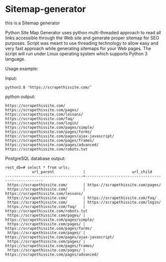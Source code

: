 # Sitemap-generator

this is a Sitemap generator 

Python Site Map Generator uses python multi-threaded approach to read all links accessible through the Web site and generate proper
sitemap for SEO purposes. Script was meant to use threading technology to allow easy and very fast approach while generating sitemaps for your Web pages.
The script will run under Linux operating system which supports Python 3 language.


Usage example:

Input:

    python3.8 'https://scrapethissite.com/'
    
python output:

    https://scrapethissite.com/
    https://scrapethissite.com/pages/
    https://scrapethissite.com/lessons/
    https://scrapethissite.com/faq/
    https://scrapethissite.com/login/
    https://scrapethissite.com/pages/simple/
    https://scrapethissite.com/pages/forms/
    https://scrapethissite.com/pages/ajax-javascript/
    https://scrapethissite.com/pages/frames/
    https://scrapethissite.com/pages/advanced/
    https://scrapethissite.com/robots.txt

PostgreSQL database output:

    rest_db=# select * from urls;
                url_parent             |                     url_child                     
    -----------------------------------+---------------------------------------------------
     https://scrapethissite.com/       | https://scrapethissite.com/pages/
     https://scrapethissite.com/       | https://scrapethissite.com/lessons/
     https://scrapethissite.com/       | https://scrapethissite.com/faq/
     https://scrapethissite.com/       | https://scrapethissite.com/login/
     https://scrapethissite.com/faq/   | https://scrapethissite.com/robots.txt
     https://scrapethissite.com/pages/ | https://scrapethissite.com/pages/simple/
     https://scrapethissite.com/pages/ | https://scrapethissite.com/pages/forms/
     https://scrapethissite.com/pages/ | https://scrapethissite.com/pages/ajax-javascript/
     https://scrapethissite.com/pages/ | https://scrapethissite.com/pages/frames/
     https://scrapethissite.com/pages/ | https://scrapethissite.com/pages/advanced/
   
